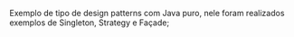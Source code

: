 Exemplo de tipo de design patterns com Java puro, nele foram realizados exemplos de Singleton, Strategy e Façade;
